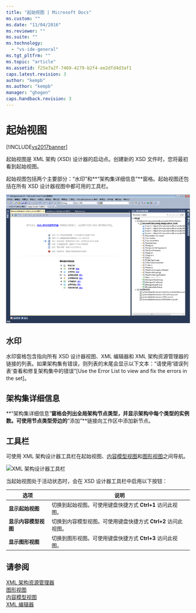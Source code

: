 ```yaml
---
title: "起始视图 | Microsoft Docs"
ms.custom: ""
ms.date: "11/04/2016"
ms.reviewer: ""
ms.suite: ""
ms.technology: 
  - "vs-ide-general"
ms.tgt_pltfrm: ""
ms.topic: "article"
ms.assetid: f25e7a2f-7469-4279-b2f4-ee2dfd4d3af1
caps.latest.revision: 3
author: "kempb"
ms.author: "kempb"
manager: "ghogen"
caps.handback.revision: 3
---
```

# 起始视图
[!INCLUDE[vs2017banner](../code-quality/includes/vs2017banner.md)]

起始视图是 XML 架构 \(XSD\) 设计器的启动点。创建新的 XSD 文件时，您将最初看到起始视图。  
  
 起始视图包括两个主要部分：“水印”和**“架构集详细信息”**窗格。起始视图还包括在所有 XSD 设计器视图中都可用的工具栏。  
  
 ![XML 架构设计器起始视图](../xml-tools/media/xsddesigner_startview.gif "XSDDesigner\_StartView")  
  
## 水印  
 水印窗格包含指向所有 XSD 设计器视图、XML 编辑器和 XML 架构资源管理器的链接的列表。如果架构集有错误，则列表的末尾会显示以下文本：“请使用‘错误列表’查看和修复架构集中的错误”\[Use the Error List to view and fix the errors in the set\]。  
  
## 架构集详细信息  
 **“架构集详细信息”**窗格会列出全局架构节点类型，并显示架构中每个类型的实例数。可使用节点类型旁边的**“添加”**链接向工作区中添加新节点。  
  
## 工具栏  
 可使用 XML 架构设计器工具栏在起始视图、[内容模型视图](../xml-tools/content-model-view.md)和[图形视图](../xml-tools/graph-view.md)之间导航。  
  
 ![XML 架构设计器工具栏](~/xml-tools/media/xsdstartviewtoolbar.gif "XSDStartViewToolbar")  
  
 当起始视图处于活动状态时，会在 XSD 设计器工具栏中启用以下按钮：  
  
|选项|说明|  
|--------|--------|  
|**显示起始视图**|切换到起始视图。可使用键盘快捷方式 **Ctrl\+1** 访问此视图。|  
|**显示内容模型视图**|切换到内容模型视图。可使用键盘快捷方式 **Ctrl\+2** 访问此视图。|  
|**显示图形视图**|切换到图形视图。可使用键盘快捷方式 **Ctrl\+3** 访问此视图。|  
  
## 请参阅  
 [XML 架构资源管理器](../xml-tools/xml-schema-explorer.md)   
 [图形视图](../xml-tools/graph-view.md)   
 [内容模型视图](../xml-tools/content-model-view.md)   
 [XML 编辑器](../xml-tools/xml-editor.md)